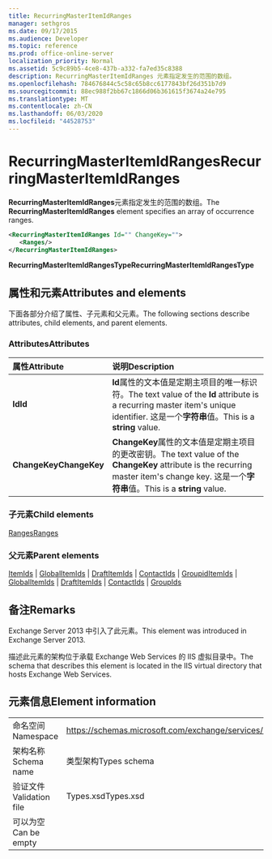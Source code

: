 ```yaml
---
title: RecurringMasterItemIdRanges
manager: sethgros
ms.date: 09/17/2015
ms.audience: Developer
ms.topic: reference
ms.prod: office-online-server
localization_priority: Normal
ms.assetid: 5c9c89b5-4ce8-437b-a332-fa7ed35c8388
description: RecurringMasterItemIdRanges 元素指定发生的范围的数组。
ms.openlocfilehash: 784676844c5c58c65b8cc6177843bf26d351b7d9
ms.sourcegitcommit: 88ec988f2bb67c1866d06b361615f3674a24e795
ms.translationtype: MT
ms.contentlocale: zh-CN
ms.lasthandoff: 06/03/2020
ms.locfileid: "44528753"
---
```

# <a name="recurringmasteritemidranges"></a><span data-ttu-id="979fd-103">RecurringMasterItemIdRanges</span><span class="sxs-lookup"><span data-stu-id="979fd-103">RecurringMasterItemIdRanges</span></span>

<span data-ttu-id="979fd-104">**RecurringMasterItemIdRanges**元素指定发生的范围的数组。</span><span class="sxs-lookup"><span data-stu-id="979fd-104">The **RecurringMasterItemIdRanges** element specifies an array of occurrence ranges.</span></span> 
  
```XML
<RecurringMasterItemIdRanges Id="" ChangeKey="">
   <Ranges/>
</RecurringMasterItemIdRanges>
```

 <span data-ttu-id="979fd-105">**RecurringMasterItemIdRangesType**</span><span class="sxs-lookup"><span data-stu-id="979fd-105">**RecurringMasterItemIdRangesType**</span></span>
## <a name="attributes-and-elements"></a><span data-ttu-id="979fd-106">属性和元素</span><span class="sxs-lookup"><span data-stu-id="979fd-106">Attributes and elements</span></span>

<span data-ttu-id="979fd-107">下面各部分介绍了属性、子元素和父元素。</span><span class="sxs-lookup"><span data-stu-id="979fd-107">The following sections describe attributes, child elements, and parent elements.</span></span>
  
### <a name="attributes"></a><span data-ttu-id="979fd-108">Attributes</span><span class="sxs-lookup"><span data-stu-id="979fd-108">Attributes</span></span>

|<span data-ttu-id="979fd-109">**属性**</span><span class="sxs-lookup"><span data-stu-id="979fd-109">**Attribute**</span></span>|<span data-ttu-id="979fd-110">**说明**</span><span class="sxs-lookup"><span data-stu-id="979fd-110">**Description**</span></span>|
|:-----|:-----|
|<span data-ttu-id="979fd-111">**Id**</span><span class="sxs-lookup"><span data-stu-id="979fd-111">**Id**</span></span> <br/> |<span data-ttu-id="979fd-112">**Id**属性的文本值是定期主项目的唯一标识符。</span><span class="sxs-lookup"><span data-stu-id="979fd-112">The text value of the **Id** attribute is a recurring master item's unique identifier.</span></span> <span data-ttu-id="979fd-113">这是一个**字符串**值。</span><span class="sxs-lookup"><span data-stu-id="979fd-113">This is a **string** value.</span></span>  <br/> |
|<span data-ttu-id="979fd-114">**ChangeKey**</span><span class="sxs-lookup"><span data-stu-id="979fd-114">**ChangeKey**</span></span> <br/> |<span data-ttu-id="979fd-115">**ChangeKey**属性的文本值是定期主项目的更改密钥。</span><span class="sxs-lookup"><span data-stu-id="979fd-115">The text value of the **ChangeKey** attribute is the recurring master item's change key.</span></span> <span data-ttu-id="979fd-116">这是一个**字符串**值。</span><span class="sxs-lookup"><span data-stu-id="979fd-116">This is a **string** value.</span></span>  <br/> |
   
### <a name="child-elements"></a><span data-ttu-id="979fd-117">子元素</span><span class="sxs-lookup"><span data-stu-id="979fd-117">Child elements</span></span>

[<span data-ttu-id="979fd-118">Ranges</span><span class="sxs-lookup"><span data-stu-id="979fd-118">Ranges</span></span>](ranges.md)
  
### <a name="parent-elements"></a><span data-ttu-id="979fd-119">父元素</span><span class="sxs-lookup"><span data-stu-id="979fd-119">Parent elements</span></span>

<span data-ttu-id="979fd-120">[ItemIds](itemids.md)  | [GlobalItemIds](globalitemids.md)  | [DraftItemIds](draftitemids.md)  | [ContactIds](contactids.md)  | [Groupid](groupids.md)</span><span class="sxs-lookup"><span data-stu-id="979fd-120">[ItemIds](itemids.md) | [GlobalItemIds](globalitemids.md) | [DraftItemIds](draftitemids.md) | [ContactIds](contactids.md) | [GroupIds](groupids.md)</span></span>
  
## <a name="remarks"></a><span data-ttu-id="979fd-121">备注</span><span class="sxs-lookup"><span data-stu-id="979fd-121">Remarks</span></span>

<span data-ttu-id="979fd-122">Exchange Server 2013 中引入了此元素。</span><span class="sxs-lookup"><span data-stu-id="979fd-122">This element was introduced in Exchange Server 2013.</span></span>
  
<span data-ttu-id="979fd-123">描述此元素的架构位于承载 Exchange Web Services 的 IIS 虚拟目录中。</span><span class="sxs-lookup"><span data-stu-id="979fd-123">The schema that describes this element is located in the IIS virtual directory that hosts Exchange Web Services.</span></span>
  
## <a name="element-information"></a><span data-ttu-id="979fd-124">元素信息</span><span class="sxs-lookup"><span data-stu-id="979fd-124">Element information</span></span>

|||
|:-----|:-----|
|<span data-ttu-id="979fd-125">命名空间</span><span class="sxs-lookup"><span data-stu-id="979fd-125">Namespace</span></span>  <br/> |https://schemas.microsoft.com/exchange/services/2006/types  <br/> |
|<span data-ttu-id="979fd-126">架构名称</span><span class="sxs-lookup"><span data-stu-id="979fd-126">Schema name</span></span>  <br/> |<span data-ttu-id="979fd-127">类型架构</span><span class="sxs-lookup"><span data-stu-id="979fd-127">Types schema</span></span>  <br/> |
|<span data-ttu-id="979fd-128">验证文件</span><span class="sxs-lookup"><span data-stu-id="979fd-128">Validation file</span></span>  <br/> |<span data-ttu-id="979fd-129">Types.xsd</span><span class="sxs-lookup"><span data-stu-id="979fd-129">Types.xsd</span></span>  <br/> |
|<span data-ttu-id="979fd-130">可以为空</span><span class="sxs-lookup"><span data-stu-id="979fd-130">Can be empty</span></span>  <br/> ||
   

